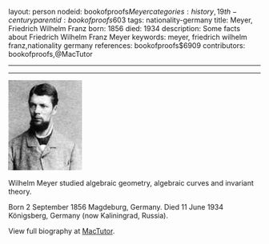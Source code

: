 layout: person
nodeid: bookofproofs$Meyer
categories: history,19th-century
parentid: bookofproofs$603
tags: nationality-germany
title: Meyer, Friedrich Wilhelm Franz
born: 1856
died: 1934
description: Some facts about Friedrich Wilhelm Franz Meyer
keywords: meyer, friedrich wilhelm franz,nationality germany
references: bookofproofs$6909
contributors: bookofproofs,@MacTutor

---


---

![Meyer.jpg](https://github.com/bookofproofs/bookofproofs.github.io/blob/main/_sources/_assets/images/portraits/Meyer.jpg?raw=true)

Wilhelm Meyer studied algebraic geometry, algebraic curves and invariant theory.

Born 2 September 1856 Magdeburg, Germany. Died 11 June 1934 Königsberg, Germany (now Kaliningrad, Russia).


View full biography at [MacTutor](https://mathshistory.st-andrews.ac.uk/Biographies/Meyer/).